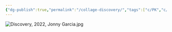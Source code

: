 ```yaml
---
{"dg-publish":true,"permalink":"/collage-discovery/","tags":["c/PK","c/hand","c/red","c/woman","c/face","c/fence","c/white"],"created":"2024-01-17T12:11:28.199-05:00","updated":"2024-01-17T12:12:14.564-05:00"}
---
```



![Discovery, 2022, Jonny Garcia.jpg](/img/user/MEDIA/Discovery,%202022,%20Jonny%20Garcia.jpg)
